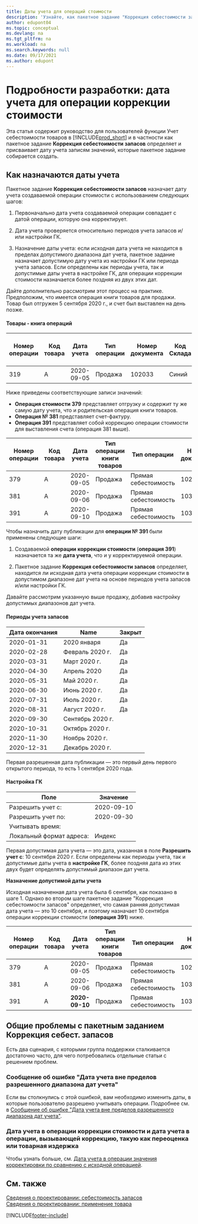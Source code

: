 ```yaml
---
title: Даты учета для операций стоимости
description: 'Узнайте, как пакетное задание "Коррекция себестоимости запасов" идентифицирует и назначает дату учета операциям стоимости, которые пакетное задание собирается создать.'
author: edupont04
ms.topic: conceptual
ms.devlang: na
ms.tgt_pltfrm: na
ms.workload: na
ms.search.keywords: null
ms.date: 09/17/2021
ms.author: edupont
---
```

# <a name="design-details-posting-date-on-adjustment-value-entry"></a><a name="design-details-posting-date-on-adjustment-value-entry"></a>Подробности разработки: дата учета для операции коррекции стоимости

Эта статья содержит руководство для пользователей функции Учет себестоимости товаров в [!INCLUDE[prod_short](includes/prod_short.md)] и в частности как пакетное задание **Коррекция себестоимости запасов** определяет и присваивает дату учета записям значений, которые пакетное задание собирается создать.

## <a name="how-posting-dates-are-assigned"></a><a name="how-posting-dates-are-assigned"></a>Как назначаются даты учета

Пакетное задание **Коррекция себестоимости запасов** назначает дату учета создаваемой операции стоимости с использованием следующих шагов:  

1. Первоначально дата учета создаваемой операции совпадает с датой операции, которую она корректирует.  

2. Дата учета проверяется относительно периодов учета запасов и/или настройки ГК.  

3. Назначение даты учета: если исходная дата учета не находится в пределах допустимого диапазона дат учета, пакетное задание назначает допустимую дату учета из настройки ГК или периода учета запасов. Если определены как периоды учета, так и допустимые даты учета в настройке ГК, для операции коррекции стоимости назначается более поздняя из двух этих дат.  

Дайте дополнительно рассмотрим этот процесс на практике. Предположим, что имеется операция книги товаров для продажи. Товар был отгружен 5 сентября 2020 г., и счет был выставлен на день позже.  

#### <a name="item-ledger-entry"></a><a name="item-ledger-entry"></a>Товары - книга операций

|Номер операции  |Код товара  |Дата учета  |Тип операции  | Номер документа |Код Склада  |количество;  |Сумма себестоимости (факт.)  |Кол-во по выст. счетам  |Остаток  |
|---------|---------|---------|---------|---------|---------|---------|---------|---------|---------|
|319     |А         |2020-09-05     |  Продажа       |102033     |  Синий       | -1    |    -11     |-1     |    0     |

Ниже приведены соответствующие записи значений:

- **Операция стоимости 379** представляет отгрузку и содержит ту же самую дату учета, что и родительская операция книги товаров.  
- **Операция № 381** представляет счет-фактуру.  
- **Операция 391** представляет собой коррекцию операции стоимости для выставления счета (операция 381 выше).  

|Номер операции  |Код товара  |Дата учета  |Тип операции книги товаров  |Тип операции  |Номер документа  |Номер товарной операции  |Код Склада  |Кол-во в товарной операции  |Кол-во по выст. счетам  |Сумма себестоимости (факт.)  |Сумма себестоимости (ожид.)  |Коррекция  |Применяемая операция  |Код источника  |
|---------|---------|---------|---------|---------|---------|---------|---------|---------|---------|--------|---------|---------|---------|---------|
|379     |  А       |    2020-09-05     |    Продажа     | Прямая себестоимость   | 102033        |319     | Синий        | -1       |0         |  0       |     -10   |Нет   |0    |Продажи          |
|381     |  А       |    2020-09-06     |    Продажа     | Прямая себестоимость   | 103022        |319     | Синий        |  0       |-1        |-10       |    10     | Нет  |0      |       Продажи   |
|391     |  А       |    2020-09-10     |    Продажа     | Прямая себестоимость   | 103022        |319     | Синий        |  0       |0         |-1        |    0     |Да   |    181   | КОРРЗАП   |

Чтобы назначить дату публикации для **операции № 391** были применены следующие шаги:

1. Создаваемой **операции коррекции стоимости** (**операция 391**) назначается та же **дата учета**, что и у корректируемой операции.

2. Пакетное задание **Коррекция себестоимости запасов** определяет, находится ли исходная дата учета операции коррекции стоимости в допустимом диапазоне дат учета на основе периодов учета запасов и/или настройки ГК.  

Давайте рассмотрим указанную выше продажу, добавив настройку допустимых диапазонов дат учета.  
  
#### <a name="inventory-periods"></a><a name="inventory-periods"></a>Периоды учета запасов

|Дата окончания  |Name  |Закрыт  |
|---------|---------|---------|
|2020-01-31     |2020 января      |  Да    |
|2020-02-28     |Февраль 2020 г.     |  Да    |
|2020-03-31     |Март 2020 г.        |  Да    |
|2020-04-30     |Апрель 2020        |  Да    |
|2020-05-31     |Май 2020 г.        |  Да    |
|2020-06-30     |Июнь 2020 г.       |  Да    |
|2020-07-31     |Июль 2020 г.        |  Да    |
|2020-08-31     |Август 2020 г.     |  Да    |
|2020-09-30     |Сентябрь 2020 г.  |         |
|2020-10-31     |Октябрь 2020 г.    |         |
|2020-11-30     |Ноябрь 2020 г.   |         |
|2020-12-31     |Декабрь 2020 г.   |         |

Первая разрешенная дата публикации — это первый день первого открытого периода, то есть 1 сентября 2020 года.  

#### <a name="general-ledger-setup"></a><a name="general-ledger-setup"></a>Настройка ГК

|Поле|Значение  |
|---------|---------|
|Разрешить учет с:  |  2020-09-10      |
|Разрешить учет по:    |  2020-09-30      |
|Учитывать время:       |         |
|Локальный формат адреса:|   Индекс      |  

Первая допустимая дата учета — это дата, указанная в поле **Разрешить учет с**: 10 сентября 2020 г. Если определены как периоды учета, так и допустимые даты учета в **настройке ГК**, более поздняя дата из этих двух будет определять допустимый диапазон дат учета.  

**Назначение допустимой даты учета**  

Исходная назначенная дата учета была 6 сентября, как показано в шаге 1. Однако во втором шаге пакетное задание "Коррекция себестоимости запасов" определяет, что самая ранняя допустимая дата учета — это 10 сентября, и поэтому назначает 10 сентября операции коррекции стоимости (**операция 391**) ниже.  


|Номер операции  |Код товара  |Дата учета  |Тип операции книги товаров  |Тип операции  |Номер документа  |Номер товарной операции  |Код Склада  |Кол-во в товарной операции  |Кол-во по выст. счетам  |Сумма себестоимости (факт.)  |Сумма себестоимости (ожид.)  |Коррекция  |Применяемая операция  |Код источника  |
|---------|---------|---------|---------|---------|---------|---------|---------|---------|---------|---------|---------|---------|---------|---------|
|379     |  А       |    2020-09-05     |    Продажа     | Прямая себестоимость   | 102033        |319     | Синий        | -1       |0         |  0       |     -10   |Нет   |0    |Продажи          |
|381     |  А       |    2020-09-06     |    Продажа     | Прямая себестоимость   | 103022        |319     | Синий        |  0       |-1        |-10       |    10     | Нет  |0      |       Продажи   |
|391     |  А       |    **2020-09-10**     |    Продажа     | Прямая себестоимость   | 103022        |319     | Синий        |  0       |0         |-1        |    0     |Да   |    181   | КОРРЗАП   |

## <a name="common-problems-with-the-adjust-cost---item-entries-batch-job"></a><a name="common-problems-with-the-adjust-cost---item-entries-batch-job"></a>Общие проблемы с пакетным заданием Коррекция себест. запасов

Есть два сценария, с которыми группа поддержки сталкивается достаточно часто, для чего потребовались отдельные статьи с решением проблем.

### <a name="error-message-posting-date-is-not-within-your-range-of-allowed-posting-dates"></a><a name="error-message-posting-date-is-not-within-your-range-of-allowed-posting-dates"></a>Сообщение об ошибке "Дата учета вне пределов разрешенного диапазона дат учета"

Если вы столкнулись с этой ошибкой, вам необходимо изменить даты, в которые пользователю разрешено учитывать операции. Подробнее см. в [Сообщение об ошибке "Дата учета вне пределов разрешенного диапазона дат учета"](design-details-inventory-adjustment-value-entry-allowed-posting-dates.md).

### <a name="posting-date-on-adjustment-value-entry-versus-posting-date-on-entry-causing-the-adjustment-such-as-revaluation-or-item-charge"></a><a name="posting-date-on-adjustment-value-entry-versus-posting-date-on-entry-causing-the-adjustment-such-as-revaluation-or-item-charge"></a>Дата учета в операции коррекции стоимости и дата учета в операции, вызывающей коррекцию, такую как переоценка или товарная издержка

Чтобы узнать больше, см. [Дата учета в операции значения корректировки по сравнению с исходной операцией](design-details-inventory-adjustment-value-entry-source-entry.md).

## <a name="see-also"></a><a name="see-also"></a>См. также

[Сведения о проектировании: себестоимость запасов](design-details-inventory-costing.md)  
[Сведения о проектировании: применение товара](design-details-item-application.md)  

[!INCLUDE[footer-include](includes/footer-banner.md)]
